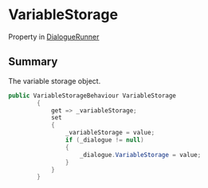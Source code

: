 # VariableStorage

Property in [DialogueRunner](/api/csharp/yarn.unity.dialoguerunner.md)

## Summary


The variable storage object.


```csharp
public VariableStorageBehaviour VariableStorage
        {
            get => _variableStorage; 
            set
            {
                _variableStorage = value;
                if (_dialogue != null)
                {
                    _dialogue.VariableStorage = value;
                }
            }
        }
```

